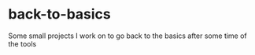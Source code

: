# back-to-basics
Some small projects I work on to go back to the basics after some time of the tools
